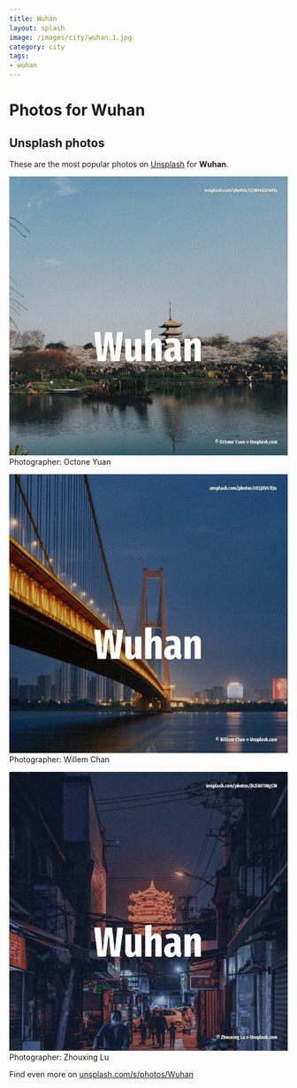 ```yaml
---
title: Wuhan
layout: splash
image: /images/city/wuhan.1.jpg
category: city
tags:
- wuhan
---
```

# Photos for Wuhan
 
## Unsplash photos
These are the most popular photos on [Unsplash](https://unsplash.com) for **Wuhan**.
 
![Wuhan](/images/city/wuhan.1.jpg)
Photographer:  Octone Yuan
 
![Wuhan](/images/city/wuhan.2.jpg)
Photographer:  Willem Chan
 
![Wuhan](/images/city/wuhan.3.jpg)
Photographer:  Zhouxing Lu
 
Find even more on [unsplash.com/s/photos/Wuhan](https://unsplash.com/s/photos/Wuhan)
 
